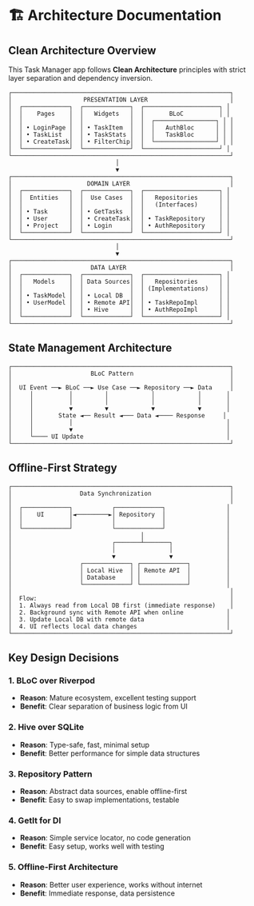 # 🏗️ Architecture Documentation

## Clean Architecture Overview

This Task Manager app follows **Clean Architecture** principles with strict layer separation and dependency inversion.

```
┌─────────────────────────────────────────────────────────────┐
│                    PRESENTATION LAYER                       │
│  ┌─────────────┐  ┌─────────────┐  ┌─────────────────────┐ │
│  │    Pages    │  │   Widgets   │  │       BLoC          │ │
│  │             │  │             │  │  ┌─────────────────┐ │ │
│  │ • LoginPage │  │ • TaskItem  │  │  │   AuthBloc      │ │ │
│  │ • TaskList  │  │ • TaskStats │  │  │   TaskBloc      │ │ │
│  │ • CreateTask│  │ • FilterChip│  │  └─────────────────┘ │ │
│  └─────────────┘  └─────────────┘  └─────────────────────┘ │
└─────────────────────────────────────────────────────────────┘
                              │
                              ▼
┌─────────────────────────────────────────────────────────────┐
│                     DOMAIN LAYER                            │
│  ┌─────────────┐  ┌─────────────┐  ┌─────────────────────┐ │
│  │  Entities   │  │  Use Cases  │  │   Repositories      │ │
│  │             │  │             │  │   (Interfaces)      │ │
│  │ • Task      │  │ • GetTasks  │  │                     │ │
│  │ • User      │  │ • CreateTask│  │ • TaskRepository    │ │
│  │ • Project   │  │ • Login     │  │ • AuthRepository    │ │
│  └─────────────┘  └─────────────┘  └─────────────────────┘ │
└─────────────────────────────────────────────────────────────┘
                              │
                              ▼
┌─────────────────────────────────────────────────────────────┐
│                      DATA LAYER                             │
│  ┌─────────────┐  ┌─────────────┐  ┌─────────────────────┐ │
│  │   Models    │  │ Data Sources│  │   Repositories      │ │
│  │             │  │             │  │ (Implementations)   │ │
│  │ • TaskModel │  │ • Local DB  │  │                     │ │
│  │ • UserModel │  │ • Remote API│  │ • TaskRepoImpl      │ │
│  │             │  │ • Hive      │  │ • AuthRepoImpl      │ │
│  └─────────────┘  └─────────────┘  └─────────────────────┘ │
└─────────────────────────────────────────────────────────────┘
```

## State Management Architecture

```
┌─────────────────────────────────────────────────────────────┐
│                      BLoC Pattern                           │
│                                                             │
│  UI Event ──► BLoC ──► Use Case ──► Repository ──► Data     │
│     │          │         │            │            │       │
│     │          │         │            │            │       │
│     │          ▼         ▼            ▼            ▼       │
│     │       State ◄── Result ◄─── Data ◄──── Response     │
│     │          │                                           │
│     │          ▼                                           │
│     └──── UI Update                                        │
└─────────────────────────────────────────────────────────────┘
```

## Offline-First Strategy

```
┌─────────────────────────────────────────────────────────────┐
│                   Data Synchronization                      │
│                                                             │
│  ┌─────────────┐           ┌─────────────┐                 │
│  │    UI       │◄─────────►│ Repository  │                 │
│  │             │           │             │                 │
│  └─────────────┘           └─────────────┘                 │
│                                    │                       │
│                            ┌───────┴───────┐               │
│                            │               │               │
│                            ▼               ▼               │
│                   ┌─────────────┐ ┌─────────────┐          │
│                   │ Local Hive  │ │ Remote API  │          │
│                   │ Database    │ │             │          │
│                   └─────────────┘ └─────────────┘          │
│                                                             │
│  Flow:                                                      │
│  1. Always read from Local DB first (immediate response)    │
│  2. Background sync with Remote API when online            │
│  3. Update Local DB with remote data                       │
│  4. UI reflects local data changes                         │
└─────────────────────────────────────────────────────────────┘
```

## Key Design Decisions

### 1. **BLoC over Riverpod**
- **Reason**: Mature ecosystem, excellent testing support
- **Benefit**: Clear separation of business logic from UI

### 2. **Hive over SQLite**
- **Reason**: Type-safe, fast, minimal setup
- **Benefit**: Better performance for simple data structures

### 3. **Repository Pattern**
- **Reason**: Abstract data sources, enable offline-first
- **Benefit**: Easy to swap implementations, testable

### 4. **GetIt for DI**
- **Reason**: Simple service locator, no code generation
- **Benefit**: Easy setup, works well with testing

### 5. **Offline-First Architecture**
- **Reason**: Better user experience, works without internet
- **Benefit**: Immediate response, data persistence